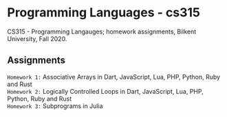 # Programming Languages - cs315
CS315 - Programming Langauges; homework assignments, Bilkent University, Fall 2020.

## Assignments

`Homework 1:` Associative Arrays in Dart, JavaScript, Lua, PHP, Python, Ruby and Rust <br/>
`Homework 2:` Logically Controlled Loops in Dart, JavaScript, Lua, PHP, Python, Ruby and Rust <br/>
`Homework 3:` Subprograms in Julia <br/>
